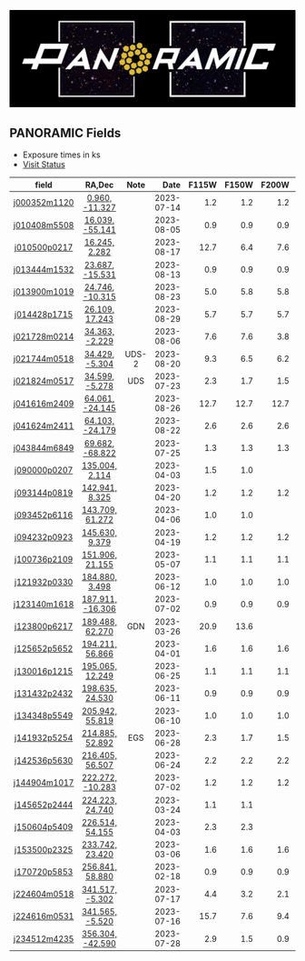 
![Alt text](../PanoramicLogo.png?raw=true "PanoramicLogo")

PANORAMIC Fields
----------------

- Exposure times in ks
- [Visit Status](https://www.stsci.edu/cgi-bin/get-visit-status?id=2514&markupFormat=html&observatory=JWST)

| field        | RA,Dec             | Note   | Date       | F115W  | F150W  | F200W  | F277W  | F356W  | F410M  | F444W  |
| :----------: | :----------------: | :----: | ----------:|-------:|-------:|-------:|-------:|-------:|-------:|-------:|
| [j000352m1120](https://s3.amazonaws.com/grizli-panoramic/mosaics/v6.0/j000352m1120/index.html) | [   0.960,  -11.327](https://s3.amazonaws.com/grizli-v2/ClusterTiles/Map/panoramic-j000352m1120/index.html?coord=0.960,-11.327) |  | 2023-07-14 |   1.2  |   1.2  |   1.2  |   1.2  |   1.2  |        |   1.2  |
| [j010408m5508](https://s3.amazonaws.com/grizli-panoramic/mosaics/v6.0/j010408m5508/index.html) | [  16.039,  -55.141](https://s3.amazonaws.com/grizli-v2/ClusterTiles/Map/panoramic-j010408m5508/index.html?coord=16.039,-55.141) |  | 2023-08-05 |   0.9  |   0.9  |   0.9  |   0.9  |   0.9  |        |   0.9  |
| [j010500p0217](https://s3.amazonaws.com/grizli-panoramic/mosaics/v6.0/j010500p0217/index.html) | [  16.245,    2.282](https://s3.amazonaws.com/grizli-v2/ClusterTiles/Map/panoramic-j010500p0217/index.html?coord=16.245,2.282) |  | 2023-08-17 |  12.7  |   6.4  |   7.6  |   7.6  |   6.4  |  12.7  |        |
| [j013444m1532](https://s3.amazonaws.com/grizli-panoramic/mosaics/v6.0/j013444m1532/index.html) | [  23.687,  -15.531](https://s3.amazonaws.com/grizli-v2/ClusterTiles/Map/panoramic-j013444m1532/index.html?coord=23.687,-15.531) |  | 2023-08-13 |   0.9  |   0.9  |   0.9  |   0.9  |   0.9  |        |   0.9  |
| [j013900m1019](https://s3.amazonaws.com/grizli-panoramic/mosaics/v6.0/j013900m1019/index.html) | [  24.746,  -10.315](https://s3.amazonaws.com/grizli-v2/ClusterTiles/Map/panoramic-j013900m1019/index.html?coord=24.746,-10.315) |  | 2023-08-23 |   5.0  |   5.8  |   5.8  |   5.8  |   5.8  |        |   4.8  |
| [j014428p1715](https://s3.amazonaws.com/grizli-panoramic/mosaics/v6.0/j014428p1715/index.html) | [  26.109,   17.243](https://s3.amazonaws.com/grizli-v2/ClusterTiles/Map/panoramic-j014428p1715/index.html?coord=26.109,17.243) |  | 2023-08-29 |   5.7  |   5.7  |   5.7  |   5.7  |   5.7  |        |   5.7  |
| [j021728m0214](https://s3.amazonaws.com/grizli-panoramic/mosaics/v6.0/j021728m0214/index.html) | [  34.363,   -2.229](https://s3.amazonaws.com/grizli-v2/ClusterTiles/Map/panoramic-j021728m0214/index.html?coord=34.363,-2.229) |  | 2023-08-06 |   7.6  |   7.6  |   3.8  |   3.8  |   7.6  |        |   7.6  |
| [j021744m0518](https://s3.amazonaws.com/grizli-panoramic/mosaics/v6.0/j021744m0518/index.html) | [  34.429,   -5.304](https://s3.amazonaws.com/grizli-v2/ClusterTiles/Map/panoramic-j021728m0214/index.html?coord=34.363,-2.229) | UDS-2 | 2023-08-20 |   9.3  |   6.5  |   6.2  |   6.2  |   6.7  |        |   9.3  |
| [j021824m0517](https://s3.amazonaws.com/grizli-panoramic/mosaics/v6.0/j021824m0517/index.html) | [  34.599,   -5.278](https://s3.amazonaws.com/grizli-v2/ClusterTiles/Map/uds/index.html?coord=34.599,-5.278) | UDS | 2023-07-23 |   2.3  |   1.7  |   1.5  |   1.5  |   1.7  |        |   2.3  |
| [j041616m2409](https://s3.amazonaws.com/grizli-panoramic/mosaics/v6.0/j041616m2409/index.html) | [  64.061,  -24.145](https://s3.amazonaws.com/grizli-v2/ClusterTiles/Map/panoramic-j041616m2409/index.html?coord=64.061,-24.145) |  | 2023-08-26 |  12.7  |  12.7  |  12.7  |  12.7  |  12.7  |        |  12.7  |
| [j041624m2411](https://s3.amazonaws.com/grizli-panoramic/mosaics/v6.0/j041624m2411/index.html) | [  64.103,  -24.179](https://s3.amazonaws.com/grizli-v2/ClusterTiles/Map/panoramic-j041624m2411/index.html?coord=64.103,-24.179) |  | 2023-08-22 |   2.6  |   2.6  |   2.6  |   2.6  |   2.6  |        |   2.6  |
| [j043844m6849](https://s3.amazonaws.com/grizli-panoramic/mosaics/v6.0/j043844m6849/index.html) | [  69.682,  -68.822](https://s3.amazonaws.com/grizli-v2/ClusterTiles/Map/panoramic-j043844m6849/index.html?coord=69.682,-68.822) |  | 2023-07-25 |   1.3  |   1.3  |   1.3  |   1.3  |   1.3  |        |   1.3  |
| [j090000p0207](https://s3.amazonaws.com/grizli-panoramic/mosaics/v6.0/j090000p0207/index.html) | [ 135.004,    2.114](https://s3.amazonaws.com/grizli-v2/ClusterTiles/Map/panoramic-j090000p0207/index.html?coord=135.004,2.114) |  | 2023-04-03 |   1.5  |   1.0  |        |        |   1.0  |        |   1.5  |
| [j093144p0819](https://s3.amazonaws.com/grizli-panoramic/mosaics/v6.0/j093144p0819/index.html) | [ 142.941,    8.325](https://s3.amazonaws.com/grizli-v2/ClusterTiles/Map/panoramic-j093144p0819/index.html?coord=142.941,8.325) |  | 2023-04-20 |   1.2  |   1.2  |   1.2  |   1.2  |   1.2  |        |   1.2  |
| [j093452p6116](https://s3.amazonaws.com/grizli-panoramic/mosaics/v6.0/j093452p6116/index.html) | [ 143.709,   61.272](https://s3.amazonaws.com/grizli-v2/ClusterTiles/Map/panoramic-j093452p6116/index.html?coord=143.709,61.272) |  | 2023-04-06 |   1.0  |   1.0  |        |   1.0  |   1.0  |        |        |
| [j094232p0923](https://s3.amazonaws.com/grizli-panoramic/mosaics/v6.0/j094232p0923/index.html) | [ 145.630,    9.379](https://s3.amazonaws.com/grizli-v2/ClusterTiles/Map/panoramic-j094232p0923/index.html?coord=145.630,9.379) |  | 2023-04-19 |   1.2  |   1.2  |   1.2  |   1.2  |   1.2  |        |   1.2  |
| [j100736p2109](https://s3.amazonaws.com/grizli-panoramic/mosaics/v6.0/j100736p2109/index.html) | [ 151.906,   21.155](https://s3.amazonaws.com/grizli-v2/ClusterTiles/Map/panoramic-j100736p2109/index.html?coord=151.906,21.155) |  | 2023-05-07 |   1.1  |   1.1  |   1.1  |   1.1  |   1.1  |        |   1.1  |
| [j121932p0330](https://s3.amazonaws.com/grizli-panoramic/mosaics/v6.0/j121932p0330/index.html) | [ 184.880,    3.498](https://s3.amazonaws.com/grizli-v2/ClusterTiles/Map/panoramic-j121932p0330/index.html?coord=184.880,3.498) |  | 2023-06-12 |   1.0  |   1.0  |   1.0  |   1.0  |   1.0  |        |   1.0  |
| [j123140m1618](https://s3.amazonaws.com/grizli-panoramic/mosaics/v6.0/j123140m1618/index.html) | [ 187.911,  -16.306](https://s3.amazonaws.com/grizli-v2/ClusterTiles/Map/panoramic-j123140m1618/index.html?coord=187.911,-16.306) |  | 2023-07-02 |   0.9  |   0.9  |   0.9  |   0.9  |   0.9  |        |   0.9  |
| [j123800p6217](https://s3.amazonaws.com/grizli-panoramic/mosaics/v6.0/j123800p6217/index.html) | [ 189.488,   62.270](https://s3.amazonaws.com/grizli-v2/ClusterTiles/Map/gdn/jwst.html?coord=189.3994832,62.2906066) | GDN | 2023-03-26 |  20.9  |  13.6  |        |        |  13.4  |        |  20.9  |
| [j125652p5652](https://s3.amazonaws.com/grizli-panoramic/mosaics/v6.0/j125652p5652/index.html) | [ 194.211,   56.866](https://s3.amazonaws.com/grizli-v2/ClusterTiles/Map/panoramic-j125652p5652/index.html?coord=194.211,56.866) |  | 2023-04-01 |   1.6  |   1.6  |   1.6  |   1.6  |   1.6  |        |   1.6  |
| [j130016p1215](https://s3.amazonaws.com/grizli-panoramic/mosaics/v6.0/j130016p1215/index.html) | [ 195.065,   12.249](https://s3.amazonaws.com/grizli-v2/ClusterTiles/Map/panoramic-j130016p1215/index.html?coord=195.065,12.249) |  | 2023-06-25 |   1.1  |   1.1  |   1.1  |   1.1  |   1.1  |        |   1.1  |
| [j131432p2432](https://s3.amazonaws.com/grizli-panoramic/mosaics/v6.0/j131432p2432/index.html) | [ 198.635,   24.530](https://s3.amazonaws.com/grizli-v2/ClusterTiles/Map/panoramic-j131432p2432/index.html?coord=198.635,24.530) |  | 2023-06-11 |   0.9  |   0.9  |   0.9  |   0.9  |   0.9  |        |   0.9  |
| [j134348p5549](https://s3.amazonaws.com/grizli-panoramic/mosaics/v6.0/j134348p5549/index.html) | [ 205.942,   55.819](https://s3.amazonaws.com/grizli-v2/ClusterTiles/Map/panoramic-j134348p5549/index.html?coord=205.942,55.819) |  | 2023-06-10 |   1.0  |   1.0  |   1.0  |   1.0  |   1.0  |        |   1.0  |
| [j141932p5254](https://s3.amazonaws.com/grizli-panoramic/mosaics/v6.0/j141932p5254/index.html) | [ 214.885,   52.892](https://s3.amazonaws.com/grizli-v2/ClusterTiles/Map/egs-v2/index.html?coord=214.885,52.892) | EGS | 2023-06-28 |   2.3  |   1.7  |   1.5  |   1.5  |   1.7  |        |   2.3  |
| [j142536p5630](https://s3.amazonaws.com/grizli-panoramic/mosaics/v6.0/j142536p5630/index.html) | [ 216.405,   56.507](https://s3.amazonaws.com/grizli-v2/ClusterTiles/Map/panoramic-j142536p5630/index.html?coord=216.405,56.507) |  | 2023-06-24 |   2.2  |   2.2  |   2.2  |   2.2  |   2.2  |        |   2.2  |
| [j144904m1017](https://s3.amazonaws.com/grizli-panoramic/mosaics/v6.0/j144904m1017/index.html) | [ 222.272,  -10.283](https://s3.amazonaws.com/grizli-v2/ClusterTiles/Map/panoramic-j144904m1017/index.html?coord=222.272,-10.283) |  | 2023-07-02 |   1.2  |   1.2  |   1.2  |   1.2  |   1.2  |        |   1.2  |
| [j145652p2444](https://s3.amazonaws.com/grizli-panoramic/mosaics/v6.0/j145652p2444/index.html) | [ 224.223,   24.740](https://s3.amazonaws.com/grizli-v2/ClusterTiles/Map/panoramic-j145652p2444/index.html?coord=224.223,24.740) |  | 2023-03-24 |   1.1  |   1.1  |        |   1.1  |   1.1  |        |        |
| [j150604p5409](https://s3.amazonaws.com/grizli-panoramic/mosaics/v6.0/j150604p5409/index.html) | [ 226.514,   54.155](https://s3.amazonaws.com/grizli-v2/ClusterTiles/Map/panoramic-j150604p5409/index.html?coord=226.514,54.155) |  | 2023-04-03 |   2.3  |   2.3  |        |   2.3  |   2.3  |        |        |
| [j153500p2325](https://s3.amazonaws.com/grizli-panoramic/mosaics/v6.0/j153500p2325/index.html) | [ 233.742,   23.420](https://s3.amazonaws.com/grizli-v2/ClusterTiles/Map/panoramic-j153500p2325/index.html?coord=233.742,23.420) |  | 2023-03-06 |   1.6  |   1.6  |   1.6  |   1.6  |   1.6  |        |   1.6  |
| [j170720p5853](https://s3.amazonaws.com/grizli-panoramic/mosaics/v6.0/j170720p5853/index.html) | [ 256.841,   58.880](https://s3.amazonaws.com/grizli-v2/ClusterTiles/Map/panoramic-j170720p5853/index.html?coord=256.841,58.880) |  | 2023-02-18 |   0.9  |   0.9  |   0.9  |   0.9  |   0.9  |        |   0.9  |
| [j224604m0518](https://s3.amazonaws.com/grizli-panoramic/mosaics/v6.0/j224604m0518/index.html) | [ 341.517,   -5.302](https://s3.amazonaws.com/grizli-v2/ClusterTiles/Map/panoramic-j224612m0527/index.html?coord=341.517,-5.302) |  | 2023-07-17 |   4.4  |   3.2  |   2.1  |   2.1  |   3.2  |        |   4.4  |
| [j224616m0531](https://s3.amazonaws.com/grizli-panoramic/mosaics/v6.0/j224616m0531/index.html) | [ 341.565,   -5.520](https://s3.amazonaws.com/grizli-v2/ClusterTiles/Map/panoramic-j224612m0527/index.html?coord=341.565,-5.520) |  | 2023-07-16 |  15.7  |   7.6  |   9.4  |   9.4  |   7.6  |   6.3  |   9.4  |
| [j234512m4235](https://s3.amazonaws.com/grizli-panoramic/mosaics/v6.0/j234512m4235/index.html) | [ 356.304,  -42.590](https://s3.amazonaws.com/grizli-v2/ClusterTiles/Map/panoramic-j234512m4235/index.html?coord=356.304,-42.590) |  | 2023-07-28 |   2.9  |   1.5  |   0.9  |   0.9  |   1.5  |   1.5  |   1.5  |
